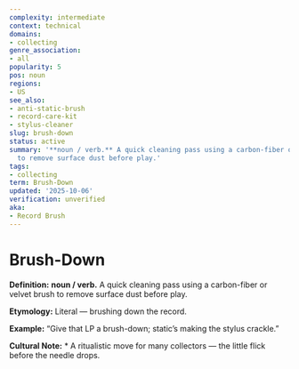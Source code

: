 ```yaml
---
complexity: intermediate
context: technical
domains:
- collecting
genre_association:
- all
popularity: 5
pos: noun
regions:
- US
see_also:
- anti-static-brush
- record-care-kit
- stylus-cleaner
slug: brush-down
status: active
summary: '**noun / verb.** A quick cleaning pass using a carbon-fiber or velvet brush
  to remove surface dust before play.'
tags:
- collecting
term: Brush-Down
updated: '2025-10-06'
verification: unverified
aka:
- Record Brush
---
```


# Brush-Down

**Definition:** **noun / verb.** A quick cleaning pass using a carbon-fiber or velvet brush to remove surface dust before play.

**Etymology:** Literal — brushing down the record.

**Example:** “Give that LP a brush-down; static’s making the stylus crackle.”

**Cultural Note:** * A ritualistic move for many collectors — the little flick before the needle drops.

